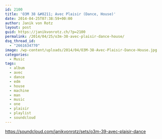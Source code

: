 ```yaml
---
id: 2100
title: 'O3M 38 &#8211; Avec Plaisir (Dance, House)'
date: 2014-04-25T07:38:59+00:00
author: Janik von Rotz
layout: post
guid: https://janikvonrotz.ch/?p=2100
permalink: /2014/04/25/o3m-38-avec-plaisir-dance-house/
dsq_thread_id:
  - "2661634770"
image: /wp-content/uploads/2014/04/O3M-38-Avec-Plaisir-Dance-House.jpg
categories:
  - Music
tags:
  - album
  - avec
  - dance
  - edm
  - house
  - machine
  - man
  - music
  - one
  - plaisir
  - playlist
  - soundcloud
---
```

https://soundcloud.com/janikvonrotz/sets/o3m-39-avec-plaisir-dance